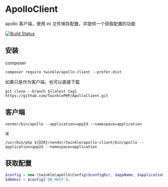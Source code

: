 # ApolloClient
apollo 客户端，使用 ini 文件保存配置，并提供一个获取配置的功能

[![Build Status](https://www.travis-ci.org/TwinklePHP/ApolloClient.svg?branch=master)](https://www.travis-ci.org/TwinklePHP/ApolloClient)  

## 安装

composer
```
composer require twinkle/apollo-client --prefer-dist
```

如果只是作为客户端，也可以直接下载
```
git clone --branch ${latest tag} https://github.com/TwinklePHP/ApolloClient.git
```

## 客户端
```shell script
vendor/bin/apollo --application=appId --namespace=application

或

/usr/bin/php ${DIR}/vendor/twinkle/apollo-client/bin/apollo --application=appId --namespace=application

```

## 获取配置

```php
$config = new \twinkle\apollo\Config($configDir, $appName, $application);
$dbHost = $config['DB_HOST'];
```